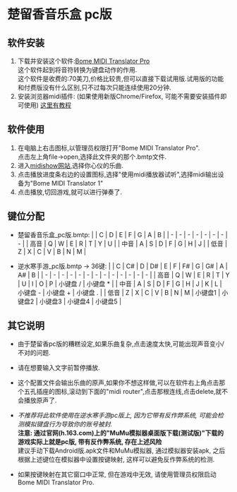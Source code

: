 # 楚留香音乐盒 pc版

## 软件安装

1. 下载并安装这个软件:[Bome MIDI Translator Pro](https://www.bome.com/products/miditranslator)  
这个软件起到将音符转换为键盘动作的作用.  
这个软件是收费的:70美刀,价格比较贵,但可以直接下载试用版.试用版的功能和付费版没有什么区别,只不过每次只能连续使用20分钟.
1. 安装浏览器midi插件: (如果使用新版Chrome/Firefox, 可能不需要安装插件即可使用) [这里有教程](https://www.midishow.com/help/player.ab) 


## 软件使用

1. 在电脑上右击图标,以管理员权限打开"Bome MIDI Translator Pro".  
点击左上角file->open,选择此文件夹的那个.bmtp文件.  
2. 进入[midishow网站](https://www.midishow.com),选择你心仪的乐曲.
3. 点击播放进度条右边的设置图标,选择"使用midi播放器试听",选择midi输出设备为"Bome MIDI Translator 1"
4. 点击播放,切回游戏,就可以进行弹奏了.



## 键位分配

- 楚留香音乐盒_pc版.bmtp:
    |   | C | D | E | F | G | A | B |
    | - | - | - | - | - | - | - | - |
    | 高音 | Q | W | E | R | T | Y | U |
    | 中音 | A | S | D | F | G | H | J |
    | 低音 | Z | X | C | V | B | N | M |

- 逆水寒手游_pc版.bmtp -> 36键:
    |   | C | C# | D | D# | E | F | F# | G | G# | A | A# | B |
    | - | - | - | - | - | - | - | - | - | - | - | - | - |
    | 高音 | Q | W | E | R | T | Y | U | I | O | P | 小键盘 / | 小键盘 * |
    | 中音 | A | S | D | F | G | H | J | K | L | 小键盘 - | 小键盘 + | 小键盘 . |
    | 低音 | Z | X | C | V | B | N | M | 小键盘1 | 小键盘2 | 小键盘3 | 小键盘4 | 小键盘5 |

## 其它说明

- 由于楚留香pc版的糟糕设定,如果乐曲复杂,点击速度太快,可能出现声音变小/不对的问题.
- 请在想要输入文字前暂停播放.
- 这个配置文件会输出乐曲的原声,如果你不想这样做,可以在软件右上角点击那个五孔插座的图标,滚动到下面的"midi router",点击那根连线,点击delete,就不会播放原声了.

- *不推荐将此软件使用在逆水寒手游pc版上, 因为它带有反作弊系统, 可能会检测模拟键盘行为导致你的账号被封.*  
   **注意: 通过官网(h.163.com)上的"MuMu模拟器桌面版下载(测试版)"下载的游戏实际上就是pc版, 带有反作弊系统, 存在上述风险**  
   建议手动下载Android版.apk文件和MuMu模拟器, 通过模拟器安装apk, 之后根据上述键位在模拟器中设置按键映射, 这样可以避免反作弊系统的检测.  
- 如果按键映射在其它窗口中正常, 但在游戏中无效, 请使用管理员权限启动Bome MIDI Translator Pro.